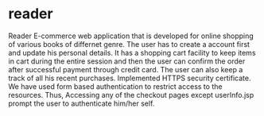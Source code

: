 # reader
Reader E-commerce web application that is developed for online shopping of various books of differnet genre. 
The user has to create a account first and update his personal details.
It has a shopping cart facility to keep items in cart during the entire session and then the user can confirm the order after successful payment through credit card. 
The user can also keep a track of all his recent purchases.
Implemented HTTPS security certificate. 
We have used form based authentication to restrict access to the resources. Thus, Accessing any of the checkout pages except userInfo.jsp prompt the user to authenticate him/her self.
